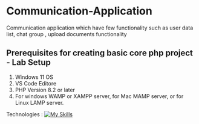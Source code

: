 # Communication-Application
Communication application which have few functionality such as user data list, chat group , upload documents functionality

## Prerequisites for creating basic core php project - Lab Setup
1. Windows 11 OS
2. VS Code Editore 
3. PHP Version 8.2 or later
4. For windows WAMP or XAMPP server, for Mac MAMP server, or for Linux LAMP server.

Technologies :
[![My Skills](https://skillicons.dev/icons?i=html,css,js,php)](https://skillicons.dev)
